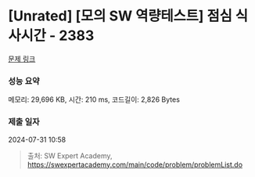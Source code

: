 # [Unrated] [모의 SW 역량테스트] 점심 식사시간 - 2383 

[문제 링크](https://swexpertacademy.com/main/code/problem/problemDetail.do?contestProbId=AV5-BEE6AK0DFAVl) 

### 성능 요약

메모리: 29,696 KB, 시간: 210 ms, 코드길이: 2,826 Bytes

### 제출 일자

2024-07-31 10:58



> 출처: SW Expert Academy, https://swexpertacademy.com/main/code/problem/problemList.do